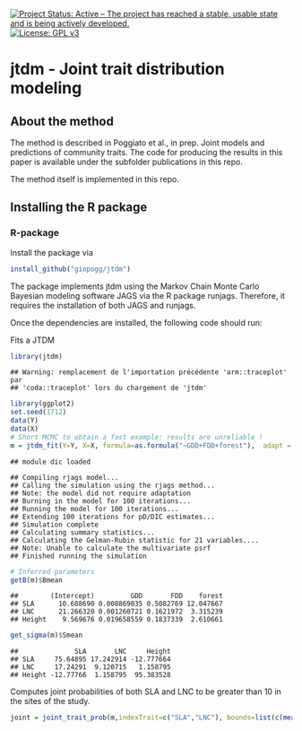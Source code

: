 
<!-- README.md is generated from README.Rmd. Please edit that file -->

[![Project Status: Active – The project has reached a stable, usable
state and is being actively
developed.](http://www.repostatus.org/badges/latest/active.svg)](http://www.repostatus.org/#active)
[![License: GPL
v3](https://img.shields.io/badge/License-GPL%20v3-blue.svg)](https://www.gnu.org/licenses/gpl-3.0)

# jtdm - Joint trait distribution modeling

## About the method

The method is described in Poggiato et al., in prep. Joint models and
predictions of community traits. The code for producing the results in
this paper is available under the subfolder publications in this repo.

The method itself is implemented in this repo.

## Installing the R package

### R-package

Install the package via

``` r
install_github("giopogg/jtdm")
```

The package implements jtdm using the Markov Chain Monte Carlo Bayesian
modeling software JAGS via the R package runjags. Therefore, it requires
the installation of both JAGS and runjags.

Once the dependencies are installed, the following code should run:

Fits a JTDM

``` r
library(jtdm)
```

    ## Warning: remplacement de l'importation précédente 'arm::traceplot' par
    ## 'coda::traceplot' lors du chargement de 'jtdm'

``` r
library(ggplot2)
set.seed(1712)
data(Y)
data(X)
# Short MCMC to obtain a fast example: results are unreliable !
m = jtdm_fit(Y=Y, X=X, formula=as.formula("~GDD+FDD+forest"),  adapt = 10, burnin = 100, sample = 100)
```

    ## module dic loaded

    ## Compiling rjags model...
    ## Calling the simulation using the rjags method...
    ## Note: the model did not require adaptation
    ## Burning in the model for 100 iterations...
    ## Running the model for 100 iterations...
    ## Extending 100 iterations for pD/DIC estimates...
    ## Simulation complete
    ## Calculating summary statistics...
    ## Calculating the Gelman-Rubin statistic for 21 variables....
    ## Note: Unable to calculate the multivariate psrf
    ## Finished running the simulation

``` r
# Inferred parameters
getB(m)$Bmean
```

    ##        (Intercept)         GDD       FDD    forest
    ## SLA      10.688690 0.008869035 0.5082769 12.047667
    ## LNC      21.266320 0.001260721 0.1621972  3.315239
    ## Height    9.569676 0.019658559 0.1837339  2.610661

``` r
get_sigma(m)$Smean
```

    ##              SLA       LNC     Height
    ## SLA     75.64895 17.242914 -12.777664
    ## LNC     17.24291  9.120715   1.158795
    ## Height -12.77766  1.158795  95.383528

Computes joint probabilities of both SLA and LNC to be greater than 10
in the sites of the study.

``` r
joint = joint_trait_prob(m,indexTrait=c("SLA","LNC"), bounds=list(c(mean(Y[,"SLA"]),Inf),c(mean(Y[,"SLA"]),Inf)))
```
